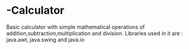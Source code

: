 # -Calculator
Basic calculator with simple mathematical operations of addition,subtraction,multiplication and division.
Libraries used in it are : java.awt, java.swing and java.io
